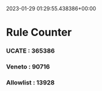 2023-01-29 01:29:55.438386+00:00
# Rule Counter 
 ### UCATE : 365386

 ### Veneto : 90716

 ### Allowlist : 13928